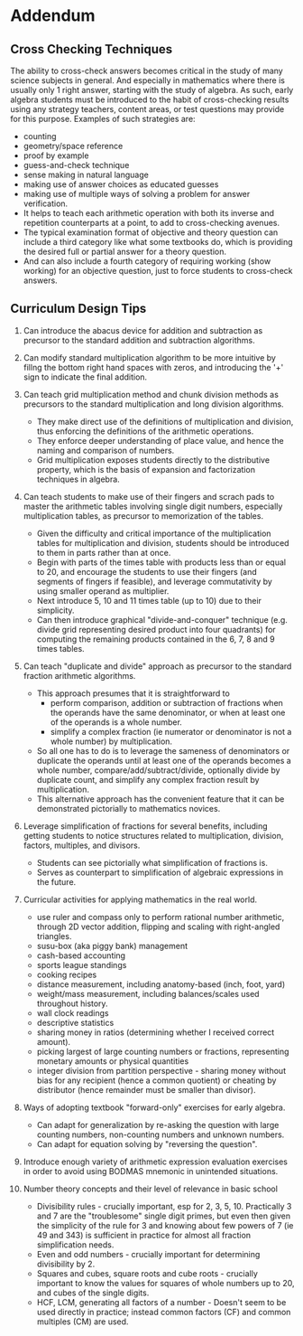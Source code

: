 # Addendum

## Cross Checking Techniques

The ability to cross-check answers becomes critical in the study of many science subjects in general. And especially in mathematics where there is usually only 1 right answer, starting with the study of algebra. As such, early algebra students must be introduced to the habit of cross-checking results using any strategy teachers, content areas, or test questions may provide for this purpose. Examples of such strategies are:

  - counting
  - geometry/space reference
  - proof by example
  - guess-and-check technique
  - sense making in natural language
  - making use of answer choices as educated guesses
  - making use of multiple ways of solving a problem for answer verification.
  - It helps to teach each arithmetic operation with both its inverse and repetition counterparts at a point, to add to cross-checking avenues.
  - The typical examination format of objective and theory question can include a third category like what some textbooks do, which is providing the desired full or partial answer for a theory question. 
  - And can also include a fourth category of requiring working (show working) for an objective question, just to force students to cross-check answers.

## Curriculum Design Tips

  1. Can introduce the abacus device for addition and subtraction as precursor to the standard addition and subtraction algorithms.

  3. Can modify standard multiplication algorithm to be more intuitive by fillng the bottom right hand spaces with zeros, and introducing the '+' sign to indicate the final addition.

  1. Can teach grid multiplication method and chunk division methods as precursors to the standard multiplication and long division algorithms.
     - They make direct use of the definitions of multiplication and division, thus enforcing the definitions of the arithmetic operations.
     - They enforce deeper understanding of place value, and hence the naming and comparison of numbers.
     - Grid multiplication exposes students directly to the distributive property, which is the basis of expansion and factorization techniques in algebra.

  2. Can teach students to make use of their fingers and scrach pads to master the arithmetic tables involving single digit numbers, especially multiplication tables, as precursor to memorization of the tables.
     - Given the difficulty and critical importance of the multiplication tables for multiplication and division, students should be introduced to them in parts rather than at once.
     - Begin with parts of the times table with products less than or equal to 20, and encourage the students to use their fingers (and segments of fingers if feasible), and leverage commutativity by using smaller operand as multiplier.
     - Next introduce 5, 10 and 11 times table (up to 10) due to their simplicity.
     - Can then introduce graphical "divide-and-conquer" technique (e.g. divide grid representing desired product into four quadrants) for computing the remaining products contained in the 6, 7, 8 and 9 times tables.

  3. Can teach "duplicate and divide" approach as precursor to the standard fraction arithmetic algorithms.
     - This approach presumes that it is straightforward to
        - perform comparison, addition or subtraction of fractions when the operands have the same denominator, or when at least one of the operands is a whole number.
        - simplify a complex fraction (ie numerator or denominator is not a whole number) by multiplication.
     - So all one has to do is to leverage the sameness of denominators or duplicate the operands until at least one of the operands becomes a whole number, compare/add/subtract/divide, optionally divide by duplicate count, and simplify any complex fraction result by multiplication.
     - This alternative approach has the convenient feature that it can be demonstrated pictorially to mathematics novices.
 
  4. Leverage simplification of fractions for several benefits, including getting students to notice structures related to multiplication,
division, factors, multiples, and divisors.
     - Students can see pictorially what simplification of fractions is.
     - Serves as counterpart to simplification of algebraic expressions in the future.

  4. Curricular activities for applying mathematics in the real world.
     - use ruler and compass only to perform rational number arithmetic, through 2D vector addition, flipping and scaling with right-angled triangles.
     - susu-box (aka piggy bank) management
     - cash-based accounting
     - sports league standings
     - cooking recipes
     - distance measurement, including anatomy-based (inch, foot, yard)
     - weight/mass measurement, including balances/scales used throughout history.
     - wall clock readings
     - descriptive statistics
     - sharing money in ratios (determining whether I received correct amount).
     - picking largest of large counting numbers or fractions, representing monetary amounts or physical quantities
     - integer division from partition perspective - sharing money without bias for any recipient (hence a common quotient) or cheating by distributor (hence remainder must be smaller than divisor).
  
  4. Ways of adopting textbook "forward-only" exercises for early algebra.
     - Can adapt for generalization by re-asking the question with large counting numbers, non-counting numbers and unknown numbers.
     - Can adapt for equation solving by "reversing the question".
  
  3. Introduce enough variety of arithmetic expression evaluation exercises in order to avoid using BODMAS mnemonic in unintended situations.

  5. Number theory concepts and their level of relevance in basic school
     - Divisibility rules - crucially important, esp for 2, 3, 5, 10. Practically 3 and 7 are the "troublesome" single digit primes, but even then given the simplicity of the rule for 3 and knowing about few powers of 7 (ie 49 and 343) is sufficient in practice for almost all fraction simplification needs.
     - Even and odd numbers - crucially important for determining divisibility by 2.
     - Squares and cubes, square roots and cube roots - crucially important to know the values for squares of whole numbers up to 20, and cubes of the single digits.
     - HCF, LCM, generating all factors of a number - Doesn't seem to be used directly in practice; instead common factors (CF) and common multiples (CM) are used.
